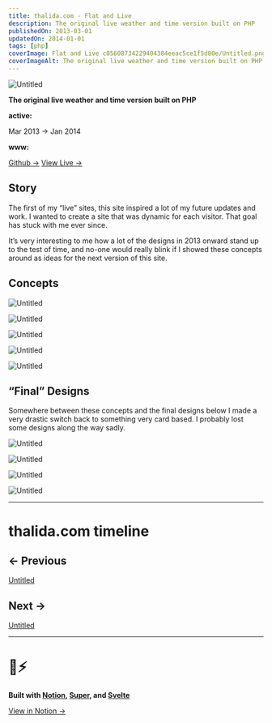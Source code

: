 ```yaml
---
title: thalida.com - Flat and Live
description: The original live weather and time version built on PHP
publishedOn: 2013-03-01
updatedOn: 2014-01-01
tags: [php]
coverImage: Flat and Live c05608734229404384eeac5ce1f5d80e/Untitled.png
coverImageAlt: The original live weather and time version built on PHP
---
```


![Untitled](Flat%20and%20Live%20c05608734229404384eeac5ce1f5d80e/Untitled.png)

**The original live weather and time version built on PHP**

**active:**

Mar 2013 → Jan 2014

**www:**

[Github →](https://github.com/thalida/thalida.com/tree/v-2013-2)   [View Live →](https://2013-2.v.thalida.com)

## Story

The first of my “live” sites, this site inspired a lot of my future updates and work. I wanted to create a site that was dynamic for each visitor. That goal has stuck with me ever since.

It’s very interesting to me how a lot of the designs in 2013 onward stand up to the test of time, and no-one would really blink if I showed these concepts around as ideas for the next version of this site.

## Concepts

![Untitled](Flat%20and%20Live%20c05608734229404384eeac5ce1f5d80e/Untitled%201.png)

![Untitled](Flat%20and%20Live%20c05608734229404384eeac5ce1f5d80e/Untitled%202.png)

![Untitled](Flat%20and%20Live%20c05608734229404384eeac5ce1f5d80e/Untitled%203.png)

![Untitled](Flat%20and%20Live%20c05608734229404384eeac5ce1f5d80e/Untitled%204.png)

![Untitled](Flat%20and%20Live%20c05608734229404384eeac5ce1f5d80e/Untitled%205.png)

## “Final” Designs

Somewhere between these concepts and the final designs below I made a very drastic switch back to something very card based. I probably lost some designs along the way sadly.

![Untitled](Flat%20and%20Live%20c05608734229404384eeac5ce1f5d80e/Untitled%206.png)

![Untitled](Flat%20and%20Live%20c05608734229404384eeac5ce1f5d80e/Untitled%207.png)

![Untitled](Flat%20and%20Live%20c05608734229404384eeac5ce1f5d80e/Untitled%208.png)

![Untitled](Flat%20and%20Live%20c05608734229404384eeac5ce1f5d80e/Untitled%209.png)

---

# thalida.com timeline

## ← Previous

[Untitled](Flat%20and%20Live%20c05608734229404384eeac5ce1f5d80e/Untitled%20e2c44cc12a8c4d0384afacce930855e7.csv)

## Next →

[Untitled](Flat%20and%20Live%20c05608734229404384eeac5ce1f5d80e/Untitled%2040ea9f9badcc4538a1714dce6cb720a0.csv)

---

# 🦄⚡

**Built with [Notion](https://www.notion.so/product), [Super](https://super.so/), and [Svelte](https://svelte.dev/)**

[View in Notion →](https://tunl.link/zOadMW)
